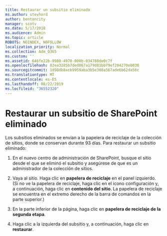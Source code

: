 ```yaml
---
title: Restaurar un subsitio eliminado
ms.author: stevhord
author: bentoncity
manager: scotv
ms.date: 5/17/2018
ms.audience: Admin
ms.topic: article
ROBOTS: NOINDEX, NOFOLLOW
localization_priority: Normal
ms.collection: Adm_O365
ms.custom: ''
ms.assetid: 646fe22b-9980-4970-800b-034788de0c7f
ms.openlocfilehash: 82ea3285b7ded867a179d81bb79ef204270eb038
ms.sourcegitcommit: 1d98db8acb9959aba3b5e308a567ade6b62da56c
ms.translationtype: MT
ms.contentlocale: es-ES
ms.lasthandoff: 08/22/2019
ms.locfileid: "36552320"
---
```

# <a name="restore-a-deleted-sharepoint-subsite"></a>Restaurar un subsitio de SharePoint eliminado

Los subsitios eliminados se envían a la papelera de reciclaje de la colección de sitios, donde se conservan durante 93 días. Para restaurar un subsitio eliminado:
  
1. En el nuevo centro de administración de SharePoint, busque el sitio desde el que se eliminó el subsitio y asegúrese de que es un administrador de la colección de sitios. 
    
2. Vaya al sitio. Haga clic en **papelera de reciclaje** en el panel izquierdo. (Si no ve la papelera de reciclaje, haga clic en el icono configuración y, a continuación, haga clic en **contenido del sitio**. La papelera de reciclaje se encuentra en el extremo derecho de la barra de comandos en la parte superior.)
    
3. En la parte inferior de la página, haga clic en **papelera de reciclaje de la segunda etapa**.
    
4. Haga clic a la izquierda del subsitio y, a continuación, haga clic en **restaurar**.
    

